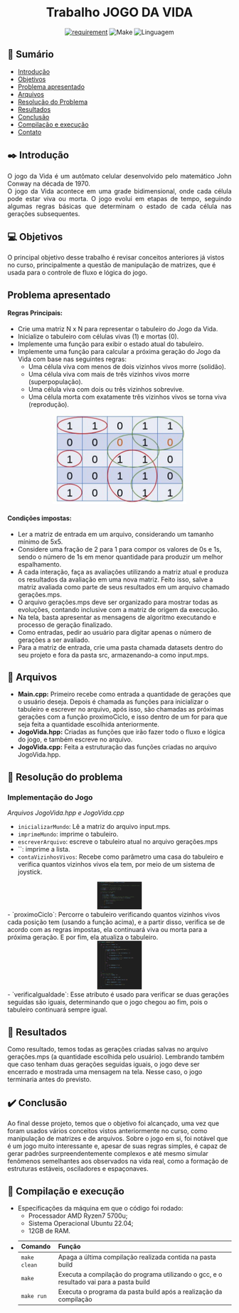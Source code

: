 <h1 align="center"><b>Trabalho JOGO DA VIDA</b></h1>

<div align="center">
<!-- imagem -->

[![requirement](https://img.shields.io/badge/IDE-Visual%20Studio%20Code-informational)](https://code.visualstudio.com/docs/?dv=linux64_deb)
![Make](https://img.shields.io/badge/Compilacao-Make-orange)
![Linguagem](https://img.shields.io/badge/Linguagem-C%2B%2B-blue)
</div>

## 📌 Sumário
- [Introdução](#Introdução)
- [Objetivos](#Objetivos)
- [Problema apresentado](#Problema-apresentado)
- [Arquivos](#Arquivos)
- [Resolução do Problema](#Resolução-do-problema)
- [Resultados](#Resultados)
- [Conclusão](#Conclusão)
- [Compilação e execução](#Compilação-e-execução)
- [Contato](#Contato)

## ✒️ Introdução
<p align="justify">
    O jogo da Vida é um autômato celular desenvolvido pelo matemático John Conway na década de 1970. <br>
    O jogo da Vida acontece em uma grade bidimensional, onde cada célula pode estar viva ou morta. O jogo evolui em etapas de tempo, seguindo algumas regras básicas que determinam o estado de cada célula nas gerações subsequentes.<br>
</p>

## 💻 Objetivos
O principal objetivo desse trabalho é revisar conceitos anteriores já vistos no curso, principalmente a questão de manipulação de matrizes, que é usada para o controle de fluxo e lógica do jogo.

## Problema apresentado
<strong><h4>Regras Principais:</h4></strong>
- Crie uma matriz N x N para representar o tabuleiro do Jogo da Vida.
- Inicialize o tabuleiro com células vivas (1) e mortas (0).
- Implemente uma função para exibir o estado atual do tabuleiro.
- Implemente uma função para calcular a próxima geração do Jogo da Vida com base nas seguintes regras:
    - Uma célula viva com menos de dois vizinhos vivos morre (solidão).
    - Uma célula viva com mais de três vizinhos vivos morre (superpopulação).
    - Uma célula viva com dois ou três vizinhos sobrevive.
    - Uma célula morta com exatamente três vizinhos vivos se torna viva (reprodução).

<div align="center">
<img src="imgs/JogoDaVida.png" alt="Exemplo tabuleiro" width="300px"> 
</div>

<strong><h4>Condições impostas:</h4></strong>
- Ler a matriz de entrada em um arquivo, considerando um tamanho mínimo de 5x5.
- Considere uma fração de 2 para 1 para compor os valores de 0s e 1s, sendo o número de 1s em menor quantidade para produzir um melhor espalhamento.
- A cada interação, faça as avaliações utilizando a matriz atual e produza os resultados da avaliação em uma nova matriz. Feito isso, salve a matriz avaliada como parte de seus resultados em um arquivo chamado gerações.mps.
- O arquivo gerações.mps deve ser organizado para mostrar todas as evoluções, contando inclusive com a matriz de origem da execução.
- Na tela, basta apresentar as mensagens de algoritmo executando e processo de geração finalizado.
- Como entradas, pedir ao usuário para digitar apenas o número de gerações a ser avaliado.
- Para a matriz de entrada, crie uma pasta chamada datasets dentro do seu projeto e fora da pasta src, armazenando-a como input.mps.

## 📄 Arquivos
- **Main.cpp:** Primeiro recebe como entrada a quantidade de gerações que o usuário deseja. Depois é chamada as funções para inicializar o tabuleiro e escrever no arquivo, após isso, são chamadas as próximas gerações com a função proximoCiclo, e isso dentro de um for para que seja feita a quantidade escolhida anteriormente.
- **JogoVida.hpp:** Criadas as funções que irão fazer todo o fluxo e lógica do jogo, e também escreve no arquivo.
- **JogoVida.cpp:** Feita a estruturação das funções criadas no arquivo JogoVida.hpp.

## 🔨 Resolução do problema
<h3><b>Implementação do Jogo</b></h3>

*Arquivos JogoVida.hpp e JogoVida.cpp*<br>
- `inicializarMundo`: Lê a matriz do arquivo input.mps.
- `imprimeMundo`: imprime o tabuleiro.
- `escreverArquivo`: escreve o tabuleiro atual no arquivo gerações.mps
- ``: imprime a lista.
- `contaVizinhosVivos`: Recebe como parâmetro uma casa do tabuleiro e verifica quantos vizinhos vivos ela tem, por meio de um sistema de joystick.
<div align="center">
<img src="imgs/FunçãovizinhosVivos.png" alt="Função contaVizinhosVivos" width="100px"> 
</div>
- `proximoCiclo`: Percorre o tabuleiro verificando quantos vizinhos vivos cada posição tem (usando a função acima), e a partir disso, verifica se de acordo com as regras impostas, ela continuará viva ou morta para a próxima geração. E por fim, ela atualiza o tabuleiro.
<div align="center">
<img src="imgs/FuncaoProximoCiclo.png" alt="Função proximoCiclo" width="100px"> 
</div>
- `verificaIgualdade`: Esse atributo é usado para verificar se duas gerações seguidas são iguais, determinando que o jogo chegou ao fim, pois o tabuleiro continuará sempre igual.

## 🎯 Resultados
Como resultado, temos todas as gerações criadas salvas no arquivo gerações.mps (a quantidade escolhida pelo usuário). Lembrando também que caso tenham duas gerações seguidas iguais, o jogo deve ser encerrado e mostrada uma mensagem na tela. Nesse caso, o jogo terminaria antes do previsto.

## ✔️ Conclusão
Ao final desse projeto, temos que o objetivo foi alcançado, uma vez que foram usados vários conceitos vistos anteriormente no curso, como manipulação de matrizes e de arquivos. Sobre o jogo em si, foi notável que é um jogo muito interessante e, apesar de suas regras simples, é capaz de gerar padrões surpreendentemente complexos e até mesmo simular fenômenos semelhantes aos observados na vida real, como a formação de estruturas estáveis, osciladores e espaçonaves.

## 👾 Compilação e execução
* Especificações da máquina em que o código foi rodado:
  * Processador AMD Ryzen7 5700u;
  * Sistema Operacional Ubuntu 22.04;
  * 12GB de RAM.
* | Comando         | Função                                                                             |                     
  | ----------------| -----------------------------------------------------------------------------------|
  | `make clean`    | Apaga a última compilação realizada contida na pasta build                           |
  | `make`          | Executa a compilação do programa utilizando o gcc, e o resultado vai para a pasta build |
  | `make run`      | Executa o programa da pasta build após a realização da compilação                     |
